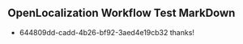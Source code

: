 ## OpenLocalization Workflow Test MarkDown
* 644809dd-cadd-4b26-bf92-3aed4e19cb32 thanks!

<!--HONumber=Aug16_HO3-->


